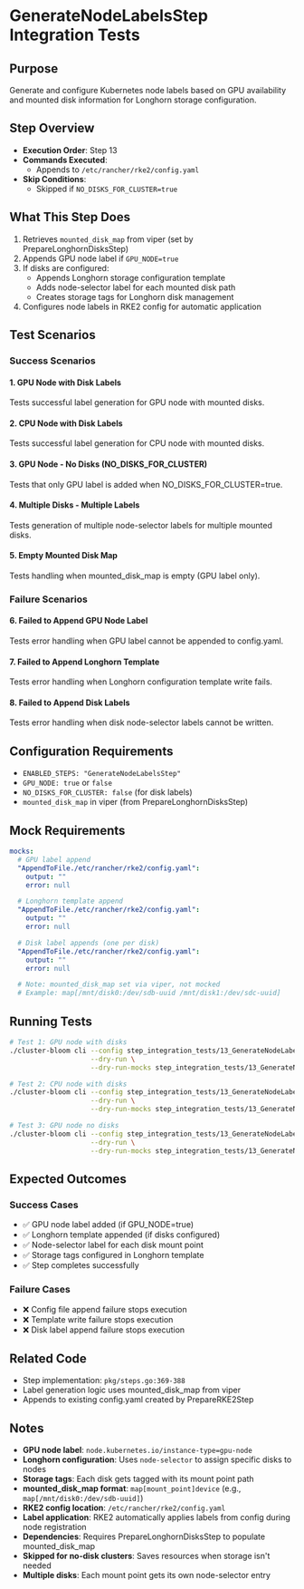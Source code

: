 # GenerateNodeLabelsStep Integration Tests

## Purpose
Generate and configure Kubernetes node labels based on GPU availability and mounted disk information for Longhorn storage configuration.

## Step Overview
- **Execution Order**: Step 13
- **Commands Executed**:
  - Appends to `/etc/rancher/rke2/config.yaml`
- **Skip Conditions**:
  - Skipped if `NO_DISKS_FOR_CLUSTER=true`

## What This Step Does
1. Retrieves `mounted_disk_map` from viper (set by PrepareLonghornDisksStep)
2. Appends GPU node label if `GPU_NODE=true`
3. If disks are configured:
   - Appends Longhorn storage configuration template
   - Adds node-selector label for each mounted disk path
   - Creates storage tags for Longhorn disk management
4. Configures node labels in RKE2 config for automatic application

## Test Scenarios

### Success Scenarios

#### 1. GPU Node with Disk Labels
Tests successful label generation for GPU node with mounted disks.

#### 2. CPU Node with Disk Labels
Tests successful label generation for CPU node with mounted disks.

#### 3. GPU Node - No Disks (NO_DISKS_FOR_CLUSTER)
Tests that only GPU label is added when NO_DISKS_FOR_CLUSTER=true.

#### 4. Multiple Disks - Multiple Labels
Tests generation of multiple node-selector labels for multiple mounted disks.

#### 5. Empty Mounted Disk Map
Tests handling when mounted_disk_map is empty (GPU label only).

### Failure Scenarios

#### 6. Failed to Append GPU Node Label
Tests error handling when GPU label cannot be appended to config.yaml.

#### 7. Failed to Append Longhorn Template
Tests error handling when Longhorn configuration template write fails.

#### 8. Failed to Append Disk Labels
Tests error handling when disk node-selector labels cannot be written.

## Configuration Requirements

- `ENABLED_STEPS: "GenerateNodeLabelsStep"`
- `GPU_NODE: true` or `false`
- `NO_DISKS_FOR_CLUSTER: false` (for disk labels)
- `mounted_disk_map` in viper (from PrepareLonghornDisksStep)

## Mock Requirements

```yaml
mocks:
  # GPU label append
  "AppendToFile./etc/rancher/rke2/config.yaml":
    output: ""
    error: null

  # Longhorn template append
  "AppendToFile./etc/rancher/rke2/config.yaml":
    output: ""
    error: null

  # Disk label appends (one per disk)
  "AppendToFile./etc/rancher/rke2/config.yaml":
    output: ""
    error: null

  # Note: mounted_disk_map set via viper, not mocked
  # Example: map[/mnt/disk0:/dev/sdb-uuid /mnt/disk1:/dev/sdc-uuid]
```

## Running Tests

```bash
# Test 1: GPU node with disks
./cluster-bloom cli --config step_integration_tests/13_GenerateNodeLabelsStep/01-gpu-with-disks/config.yaml \
                    --dry-run \
                    --dry-run-mocks step_integration_tests/13_GenerateNodeLabelsStep/01-gpu-with-disks/mocks.yaml

# Test 2: CPU node with disks
./cluster-bloom cli --config step_integration_tests/13_GenerateNodeLabelsStep/02-cpu-with-disks/config.yaml \
                    --dry-run \
                    --dry-run-mocks step_integration_tests/13_GenerateNodeLabelsStep/02-cpu-with-disks/mocks.yaml

# Test 3: GPU node no disks
./cluster-bloom cli --config step_integration_tests/13_GenerateNodeLabelsStep/03-gpu-no-disks/config.yaml \
                    --dry-run \
                    --dry-run-mocks step_integration_tests/13_GenerateNodeLabelsStep/03-gpu-no-disks/mocks.yaml
```

## Expected Outcomes

### Success Cases
- ✅ GPU node label added (if GPU_NODE=true)
- ✅ Longhorn template appended (if disks configured)
- ✅ Node-selector label for each disk mount point
- ✅ Storage tags configured in Longhorn template
- ✅ Step completes successfully

### Failure Cases
- ❌ Config file append failure stops execution
- ❌ Template write failure stops execution
- ❌ Disk label append failure stops execution

## Related Code
- Step implementation: `pkg/steps.go:369-388`
- Label generation logic uses mounted_disk_map from viper
- Appends to existing config.yaml created by PrepareRKE2Step

## Notes
- **GPU node label**: `node.kubernetes.io/instance-type=gpu-node`
- **Longhorn configuration**: Uses `node-selector` to assign specific disks to nodes
- **Storage tags**: Each disk gets tagged with its mount point path
- **mounted_disk_map format**: `map[mount_point]device` (e.g., `map[/mnt/disk0:/dev/sdb-uuid]`)
- **RKE2 config location**: `/etc/rancher/rke2/config.yaml`
- **Label application**: RKE2 automatically applies labels from config during node registration
- **Dependencies**: Requires PrepareLonghornDisksStep to populate mounted_disk_map
- **Skipped for no-disk clusters**: Saves resources when storage isn't needed
- **Multiple disks**: Each mount point gets its own node-selector entry
